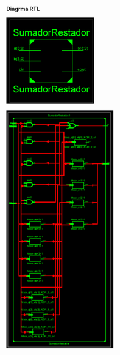 **Diagrma RTL**

![1](./1.png?raw=true "Diagrama RTL generado")

![12](./2.png?raw=true "Diagrama RTL generado")
